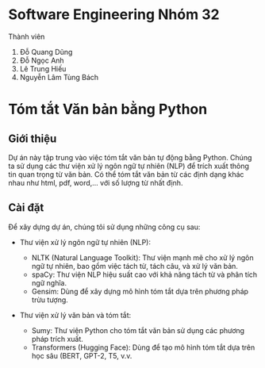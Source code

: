 # Software Engineering Nhóm 32
Thành viên
1. Đỗ Quang Dũng
2. Đỗ Ngọc Anh
3. Lê Trung Hiếu
4. Nguyễn Lâm Tùng Bách



# Tóm tắt Văn bản bằng Python

## Giới thiệu
Dự án này tập trung vào việc tóm tắt văn bản tự động bằng Python. Chúng ta sử dụng các thư viện xử lý ngôn ngữ tự nhiên (NLP) để trích xuất thông tin quan trọng từ văn bản. Có thể tóm tắt văn bản từ các định dạng khác nhau như html, pdf, word,... với số lượng từ nhất định.

## Cài đặt
Để xây dựng dự án, chúng tôi sử dụng những công cụ sau:
- Thư viện xử lý ngôn ngữ tự nhiên (NLP):
    + NLTK (Natural Language Toolkit): Thư viện mạnh mẽ cho xử lý ngôn ngữ tự nhiên, bao gồm việc tách từ, tách câu, và xử lý văn bản.
    + spaCy: Thư viện NLP hiệu suất cao với khả năng tách từ và phân tích ngữ nghĩa.
    + Gensim: Dùng để xây dựng mô hình tóm tắt dựa trên phương pháp trừu tượng.

- Thư viện xử lý văn bản và tóm tắt:
    + Sumy: Thư viện Python cho tóm tắt văn bản sử dụng các phương pháp trích xuất.
    + Transformers (Hugging Face): Dùng để tạo mô hình tóm tắt dựa trên học sâu (BERT, GPT-2, T5, v.v.

